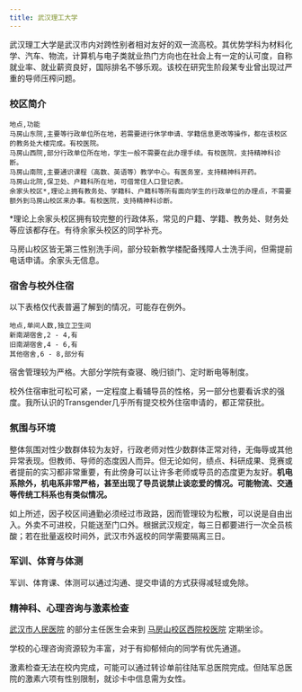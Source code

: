 ```yaml
---
title: 武汉理工大学
---
```


武汉理工大学是武汉市内对跨性别者相对友好的双一流高校。其优势学科为材料化学、汽车、物流，计算机与电子类就业热门方向也在社会上有一定的认可度，自称就业率、就业薪资良好，国际排名不够乐观。该校在研究生阶段某专业曾出现过严重的导师压榨问题。

### 校区简介

```csv
地点,功能
马房山东院,主要等行政单位所在地，若需要进行休学申请、学籍信息更改等操作，都在该校区的教务处大楼完成。有校医院。
马房山西院,部分行政单位所在地，学生一般不需要在此办理手续。有校医院，支持精神科诊断。
马房山南院,主要通识课程（高数、英语等）教学中心。有医务室，支持精神科开药。
马房山北院,保卫处、户籍科所在地，可借常住人口登记表。
余家头校区*,理论上拥有教务处、学籍科、户籍科等所有面向学生的行政单位的办理点，不需要额外到马房山校区来办事。有校医院，支持精神科诊断。
```

*理论上余家头校区拥有较完整的行政体系，常见的户籍、学籍、教务处、财务处等应该都存在。有待余家头校区的同学补充。

马房山校区皆无第三性别洗手间，部分较新教学楼配备残障人士洗手间，但需提前电话申请。余家头无信息。

### 宿舍与校外住宿

以下表格仅代表普遍了解到的情况，可能存在例外。

```csv
地点,单间人数,独立卫生间
新南湖宿舍,2 - 4,有
旧南湖宿舍,4 - 6,有
其他宿舍,6 - 8,部分有
```

宿舍管理较为严格。大部分学院有查寝、晚归锁门、定时断电等制度。

校外住宿审批可松可紧，一定程度上看辅导员的性格，另一部分也要看诉求的强度。我所认识的Transgender几乎所有提交校外住宿申请的，都正常获批。

### 氛围与环境

整体氛围对性少数群体较为友好，行政老师对性少数群体正常对待，无侮辱或其他异常表现。但教师、导师的态度因人而异。但无论如何，绩点、科研成果、竞赛或者提前的实习都非常重要，有此傍身可以让许多老师或导员的态度更为友好。**机电系除外，机电系非常严格，甚至出现了导员说禁止谈恋爱的情况。可能物流、交通等传统工科系也有类似情况。**

如上所述，因子校区间通勤必须经过市政路，因而管理较为松散，可以说是自由出入。外卖不可进校，只能送至门口外。根据武汉规定，每三日都要进行一次全员核酸；若在批量返校时间外，武汉市外返校的同学需要隔离三日。

### 军训、体育与体测

军训、体育课、体测可以通过沟通、提交申请的方式获得减轻或免除。

### 精神科、心理咨询与激素检查

[武汉市人民医院](https://amap.com/place/B001B06652) 的部分主任医生会来到 [马房山校区西院校医院](https://amap.com/place/B0FFF35IKO) 定期坐诊。

学校的心理咨询资源较为丰富，对于有抑郁倾向的同学有优先通道。

激素检查无法在校内完成，可能可以通过转诊单前往陆军总医院完成。但陆军总医院的激素六项有性别限制，就诊卡中信息需为女性。
